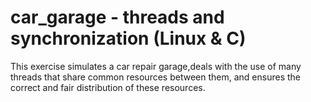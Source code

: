 # car_garage - threads and synchronization (Linux & C)
This exercise simulates a car repair garage,deals with the use of many threads that share common resources between them,
and ensures the correct and fair distribution of these resources.
